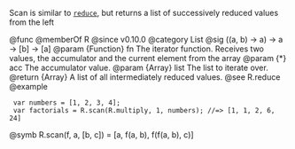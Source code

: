 Scan is similar to [`reduce`](#reduce), but returns a list of successively
reduced values from the left

@func
@memberOf R
@since v0.10.0
@category List
@sig ((a, b) -> a) -> a -> [b] -> [a]
@param {Function} fn The iterator function. Receives two values, the accumulator and the
       current element from the array
@param {*} acc The accumulator value.
@param {Array} list The list to iterate over.
@return {Array} A list of all intermediately reduced values.
@see R.reduce
@example

     var numbers = [1, 2, 3, 4];
     var factorials = R.scan(R.multiply, 1, numbers); //=> [1, 1, 2, 6, 24]
@symb R.scan(f, a, [b, c]) = [a, f(a, b), f(f(a, b), c)]
